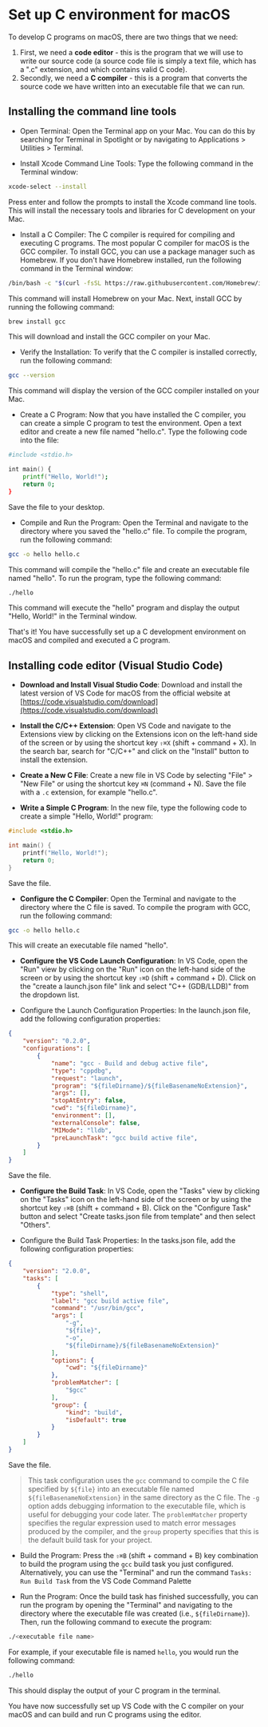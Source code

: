 <!-- 3-->
# Set up C environment for macOS

To develop C programs on macOS, there are two things that we need:

1.  First, we need a **code editor** - this is the program that we will use to write our source code (a source code file is simply a text file, which has a ".c" extension, and which contains valid C code).
2.  Secondly, we need a **C compiler** - this is a program that converts the source code we have written into an executable file that we can run.



## Installing the command line tools

- Open Terminal: Open the Terminal app on your Mac. You can do this by searching for Terminal in Spotlight or by navigating to Applications > Utilities > Terminal.

- Install Xcode Command Line Tools: Type the following command in the Terminal window:

```zsh
xcode-select --install
```

  Press enter and follow the prompts to install the Xcode command line tools. This will install the necessary tools and libraries for C development on your Mac.
  
- Install a C Compiler: The C compiler is required for compiling and executing C programs. The most popular C compiler for macOS is the GCC compiler. To install GCC, you can use a package manager such as Homebrew. If you don't have Homebrew installed, run the following command in the Terminal window:

```zsh
/bin/bash -c "$(curl -fsSL https://raw.githubusercontent.com/Homebrew/install/master/install.sh)"
```

  This command will install Homebrew on your Mac. Next, install GCC by running the following command:

```zsh
brew install gcc
```

  This will download and install the GCC compiler on your Mac.

- Verify the Installation: To verify that the C compiler is installed correctly, run the following command:

```zsh
gcc --version
```

  This command will display the version of the GCC compiler installed on your Mac.
  
- Create a C Program: Now that you have installed the C compiler, you can create a simple C program to test the environment. Open a text editor and create a new file named "hello.c". Type the following code into the file:

```zsh
#include <stdio.h>

int main() {
    printf("Hello, World!");
    return 0;
}
```

  Save the file to your desktop.

- Compile and Run the Program: Open the Terminal and navigate to the directory where you saved the "hello.c" file. To compile the program, run the following command:

```zsh
gcc -o hello hello.c
```

  This command will compile the "hello.c" file and create an executable file named "hello". To run the program, type the following command:
  
```zsh
./hello
```

  This command will execute the "hello" program and display the output "Hello, World!" in the Terminal window.

That's it! You have successfully set up a C development environment on macOS and compiled and executed a C program.




## Installing code editor (Visual Studio Code)

- __Download and Install Visual Studio Code__: Download and install the latest version of VS Code for macOS from the official website at [https://code.visualstudio.com/download](https://code.visualstudio.com/download)

- __Install the C/C++ Extension__: Open VS Code and navigate to the Extensions view by clicking on the Extensions icon on the left-hand side of the screen or by using the shortcut key `⇧⌘X` (shift + command + X). In the search bar, search for "C/C++" and click on the "Install" button to install the extension.

- __Create a New C File__: Create a new file in VS Code by selecting "File" > "New File" or using the shortcut key `⌘N` (command + N). Save the file with a `.c` extension, for example "hello.c".

- __Write a Simple C Program__: In the new file, type the following code to create a simple "Hello, World!" program:

```c
#include <stdio.h>

int main() {
    printf("Hello, World!");
    return 0;
}
```

  Save the file.

- __Configure the C Compiler__: Open the Terminal and navigate to the directory where the C file is saved. To compile the program with GCC, run the following command:

```zsh
gcc -o hello hello.c
```

  This will create an executable file named "hello".

- __Configure the VS Code Launch Configuration__: In VS Code, open the "Run" view by clicking on the "Run" icon on the left-hand side of the screen or by using the shortcut key `⇧⌘D` (shift + command + D). Click on the "create a launch.json file" link and select "C++ (GDB/LLDB)" from the dropdown list.

- Configure the Launch Configuration Properties: In the launch.json file, add the following configuration properties:

```json
{
    "version": "0.2.0",
    "configurations": [
        {
            "name": "gcc - Build and debug active file",
            "type": "cppdbg",
            "request": "launch",
            "program": "${fileDirname}/${fileBasenameNoExtension}",
            "args": [],
            "stopAtEntry": false,
            "cwd": "${fileDirname}",
            "environment": [],
            "externalConsole": false,
            "MIMode": "lldb",
            "preLaunchTask": "gcc build active file",
        }
    ]
}
```

  Save the file.

- __Configure the Build Task__: In VS Code, open the "Tasks" view by clicking on the "Tasks" icon on the left-hand side of the screen or by using the shortcut key `⇧⌘B` (shift + command + B). Click on the "Configure Task" button and select "Create tasks.json file from template" and then select "Others".

- Configure the Build Task Properties: In the tasks.json file, add the following configuration properties:

```json
{
    "version": "2.0.0",
    "tasks": [
        {
            "type": "shell",
            "label": "gcc build active file",
            "command": "/usr/bin/gcc",
            "args": [
                "-g",
                "${file}",
                "-o",
                "${fileDirname}/${fileBasenameNoExtension}"
            ],
            "options": {
                "cwd": "${fileDirname}"
            },
            "problemMatcher": [
                "$gcc"
            ],
            "group": {
                "kind": "build",
                "isDefault": true
            }
        }
    ]
}
```

  Save the file.

> This task configuration uses the `gcc` command to compile the C file specified by `${file}` into an executable file named `${fileBasenameNoExtension}` in the same directory as the C file. The `-g` option adds debugging information to the executable file, which is useful for debugging your code later. The `problemMatcher` property specifies the regular expression used to match error messages produced by the compiler, and the `group` property specifies that this is the default build task for your project.

- Build the Program: Press the `⇧⌘B` (shift + command + B) key combination to build the program using the `gcc` build task you just configured. Alternatively, you can use the "Terminal" and run the command `Tasks: Run Build Task` from the VS Code Command Palette

- Run the Program: Once the build task has finished successfully, you can run the program by opening the "Terminal" and navigating to the directory where the executable file was created (i.e., `${fileDirname}`). Then, run the following command to execute the program:

```zsh
./<executable file name>
```

  For example, if your executable file is named `hello`, you would run the following command:

```zsh
./hello
```

  This should display the output of your C program in the terminal.

You have now successfully set up VS Code with the C compiler on your macOS and can build and run C programs using the editor.

